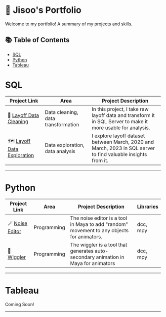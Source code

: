 # 📌 Jisoo's Portfolio

Welcome to my portfolio! A summary of my projects and skills.

## 📚 Table of Contents
- [SQL](#sql)
- [Python](#python)
- [Tableau](#tableau)

# SQL

| Project Link | Area | Project Description | 
|---|---|---|
| 🧹 [Layoff Data Cleaning](https://github.com/jisookim33/) | Data cleaning, data transformation | In this project, I take raw layoff data and transform it in SQL Server to make it more usable for analysis. | 
| 🗺️ [Layoff Data Exploration](https://github.com/jisookim33/) | Data exploration, data analysis | I explore layoff dataset between March, 2020 and March, 2023 in SQL server to find valuable insights from it. |  

***

# Python

| Project Link | Area | Project Description | Libraries |    
|---|---|---|---|
| 🪄 [Noise Editor](https://github.com/jisookim33/noiseeditor) | Programming | The noise editor is a tool in Maya to add "random" movement to any objects for animators. | dcc, mpy | 
| 🐛 [Wiggler](https://github.com/jisookim33/wiggler) | Programming | The wiggler is a tool that generates auto-secondary animation in Maya for animators | dcc, mpy |   

***

# Tableau

Coming Soon!

***
